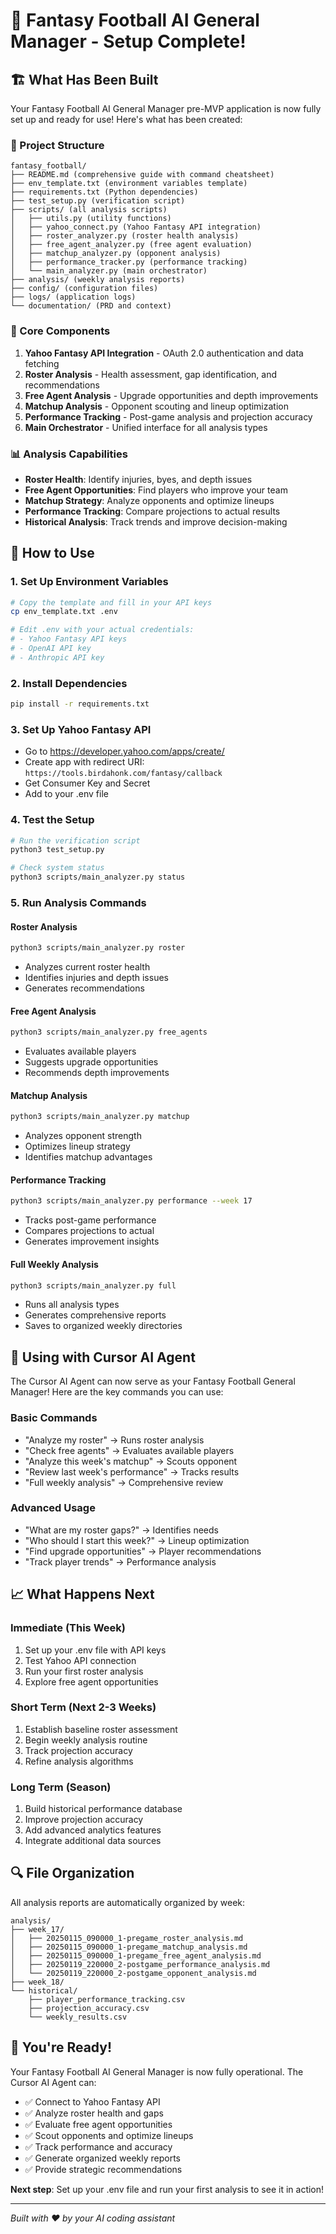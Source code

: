 # 🎉 Fantasy Football AI General Manager - Setup Complete!

## 🏗️ What Has Been Built

Your Fantasy Football AI General Manager pre-MVP application is now fully set up and ready for use! Here's what has been created:

### 📁 Project Structure
```
fantasy_football/
├── README.md (comprehensive guide with command cheatsheet)
├── env_template.txt (environment variables template)
├── requirements.txt (Python dependencies)
├── test_setup.py (verification script)
├── scripts/ (all analysis scripts)
│   ├── utils.py (utility functions)
│   ├── yahoo_connect.py (Yahoo Fantasy API integration)
│   ├── roster_analyzer.py (roster health analysis)
│   ├── free_agent_analyzer.py (free agent evaluation)
│   ├── matchup_analyzer.py (opponent analysis)
│   ├── performance_tracker.py (performance tracking)
│   └── main_analyzer.py (main orchestrator)
├── analysis/ (weekly analysis reports)
├── config/ (configuration files)
├── logs/ (application logs)
└── documentation/ (PRD and context)
```

### 🔧 Core Components

1. **Yahoo Fantasy API Integration** - OAuth 2.0 authentication and data fetching
2. **Roster Analysis** - Health assessment, gap identification, and recommendations
3. **Free Agent Analysis** - Upgrade opportunities and depth improvements
4. **Matchup Analysis** - Opponent scouting and lineup optimization
5. **Performance Tracking** - Post-game analysis and projection accuracy
6. **Main Orchestrator** - Unified interface for all analysis types

### 📊 Analysis Capabilities

- **Roster Health**: Identify injuries, byes, and depth issues
- **Free Agent Opportunities**: Find players who improve your team
- **Matchup Strategy**: Analyze opponents and optimize lineups
- **Performance Tracking**: Compare projections to actual results
- **Historical Analysis**: Track trends and improve decision-making

## 🚀 How to Use

### 1. **Set Up Environment Variables**
```bash
# Copy the template and fill in your API keys
cp env_template.txt .env

# Edit .env with your actual credentials:
# - Yahoo Fantasy API keys
# - OpenAI API key
# - Anthropic API key
```

### 2. **Install Dependencies**
```bash
pip install -r requirements.txt
```

### 3. **Set Up Yahoo Fantasy API**
- Go to https://developer.yahoo.com/apps/create/
- Create app with redirect URI: `https://tools.birdahonk.com/fantasy/callback`
- Get Consumer Key and Secret
- Add to your .env file

### 4. **Test the Setup**
```bash
# Run the verification script
python3 test_setup.py

# Check system status
python3 scripts/main_analyzer.py status
```

### 5. **Run Analysis Commands**

#### **Roster Analysis**
```bash
python3 scripts/main_analyzer.py roster
```
- Analyzes current roster health
- Identifies injuries and depth issues
- Generates recommendations

#### **Free Agent Analysis**
```bash
python3 scripts/main_analyzer.py free_agents
```
- Evaluates available players
- Suggests upgrade opportunities
- Recommends depth improvements

#### **Matchup Analysis**
```bash
python3 scripts/main_analyzer.py matchup
```
- Analyzes opponent strength
- Optimizes lineup strategy
- Identifies matchup advantages

#### **Performance Tracking**
```bash
python3 scripts/main_analyzer.py performance --week 17
```
- Tracks post-game performance
- Compares projections to actual
- Generates improvement insights

#### **Full Weekly Analysis**
```bash
python3 scripts/main_analyzer.py full
```
- Runs all analysis types
- Generates comprehensive reports
- Saves to organized weekly directories

## 🎯 Using with Cursor AI Agent

The Cursor AI Agent can now serve as your Fantasy Football General Manager! Here are the key commands you can use:

### **Basic Commands**
- "Analyze my roster" → Runs roster analysis
- "Check free agents" → Evaluates available players
- "Analyze this week's matchup" → Scouts opponent
- "Review last week's performance" → Tracks results
- "Full weekly analysis" → Comprehensive review

### **Advanced Usage**
- "What are my roster gaps?" → Identifies needs
- "Who should I start this week?" → Lineup optimization
- "Find upgrade opportunities" → Player recommendations
- "Track player trends" → Performance analysis

## 📈 What Happens Next

### **Immediate (This Week)**
1. Set up your .env file with API keys
2. Test Yahoo API connection
3. Run your first roster analysis
4. Explore free agent opportunities

### **Short Term (Next 2-3 Weeks)**
1. Establish baseline roster assessment
2. Begin weekly analysis routine
3. Track projection accuracy
4. Refine analysis algorithms

### **Long Term (Season)**
1. Build historical performance database
2. Improve projection accuracy
2. Add advanced analytics features
3. Integrate additional data sources

## 🔍 File Organization

All analysis reports are automatically organized by week:

```
analysis/
├── week_17/
│   ├── 20250115_090000_1-pregame_roster_analysis.md
│   ├── 20250115_090000_1-pregame_matchup_analysis.md
│   ├── 20250115_090000_1-pregame_free_agent_analysis.md
│   ├── 20250119_220000_2-postgame_performance_analysis.md
│   └── 20250119_220000_2-postgame_opponent_analysis.md
├── week_18/
└── historical/
    ├── player_performance_tracking.csv
    ├── projection_accuracy.csv
    └── weekly_results.csv
```

## 🎉 You're Ready!

Your Fantasy Football AI General Manager is now fully operational. The Cursor AI Agent can:

- ✅ Connect to Yahoo Fantasy API
- ✅ Analyze roster health and gaps
- ✅ Evaluate free agent opportunities
- ✅ Scout opponents and optimize lineups
- ✅ Track performance and accuracy
- ✅ Generate organized weekly reports
- ✅ Provide strategic recommendations

**Next step**: Set up your .env file and run your first analysis to see it in action!

---

*Built with ❤️ by your AI coding assistant*
